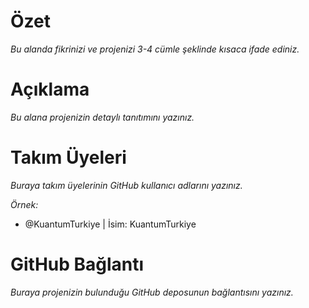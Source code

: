 # Özet

*Bu alanda fikrinizi ve projenizi 3-4 cümle şeklinde kısaca ifade ediniz.*

# Açıklama

*Bu alana projenizin detaylı tanıtımını yazınız.*

# Takım Üyeleri

*Buraya takım üyelerinin GitHub kullanıcı adlarını yazınız.*

*Örnek:*

 - @KuantumTurkiye | İsim: KuantumTurkiye

# GitHub Bağlantı

*Buraya projenizin bulunduğu GitHub deposunun bağlantısını yazınız.*
